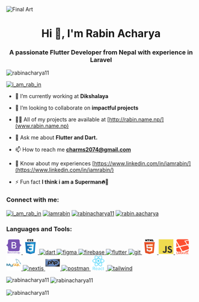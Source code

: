 ![Final Art](https://user-images.githubusercontent.com/72679799/191658014-7622746f-ccdd-46fd-b2de-a4a629817a34.svg)

<h1 align="center">Hi 👋, I'm Rabin Acharya</h1>
<h3 align="center">A passionate Flutter Developer from Nepal with experience in Laravel</h3>

<p align="left"> <img src="https://komarev.com/ghpvc/?username=rabinacharya11&label=Profile%20views&color=0e75b6&style=flat" alt="rabinacharya11" /> </p>

<p align="left"> <a href="https://twitter.com/i_am_rab_in" target="blank"><img src="https://img.shields.io/twitter/follow/i_am_rab_in?logo=twitter&style=for-the-badge" alt="i_am_rab_in" /></a> </p>

- 🔭 I’m currently working at **Dikshalaya**

- 👯 I’m looking to collaborate on **impactful projects**

- 👨‍💻 All of my projects are available at [http://rabin.name.np/](www.rabin.name.np)

- 💬 Ask me about **Flutter and Dart.**

- 📫 How to reach me **charms2074@gmail.com**

- 📄 Know about my experiences [https://www.linkedin.com/in/iamrabin/](https://www.linkedin.com/in/iamrabin/)

- ⚡ Fun fact **I think i am a Superman🔥🤪**

<h3 align="left">Connect with me:</h3>
<p align="left">
<a href="https://twitter.com/i_am_rab_in" target="blank"><img align="center" src="https://raw.githubusercontent.com/rahuldkjain/github-profile-readme-generator/master/src/images/icons/Social/twitter.svg" alt="i_am_rab_in" height="30" width="40" /></a>
<a href="https://linkedin.com/in/iamrabin" target="blank"><img align="center" src="https://raw.githubusercontent.com/rahuldkjain/github-profile-readme-generator/master/src/images/icons/Social/linked-in-alt.svg" alt="iamrabin" height="30" width="40" /></a>
<a href="https://fb.com/rabinacharya11" target="blank"><img align="center" src="https://raw.githubusercontent.com/rahuldkjain/github-profile-readme-generator/master/src/images/icons/Social/facebook.svg" alt="rabinacharya11" height="30" width="40" /></a>
<a href="https://instagram.com/rabin.aacharya" target="blank"><img align="center" src="https://raw.githubusercontent.com/rahuldkjain/github-profile-readme-generator/master/src/images/icons/Social/instagram.svg" alt="rabin.aacharya" height="30" width="40" /></a>
</p>

<h3 align="left">Languages and Tools:</h3>
<p align="left"> <a href="https://getbootstrap.com" target="_blank" rel="noreferrer"> <img src="https://raw.githubusercontent.com/devicons/devicon/master/icons/bootstrap/bootstrap-plain-wordmark.svg" alt="bootstrap" width="40" height="40"/> </a> <a href="https://www.w3schools.com/css/" target="_blank" rel="noreferrer"> <img src="https://raw.githubusercontent.com/devicons/devicon/master/icons/css3/css3-original-wordmark.svg" alt="css3" width="40" height="40"/> </a> <a href="https://dart.dev" target="_blank" rel="noreferrer"> <img src="https://www.vectorlogo.zone/logos/dartlang/dartlang-icon.svg" alt="dart" width="40" height="40"/> </a> <a href="https://www.figma.com/" target="_blank" rel="noreferrer"> <img src="https://www.vectorlogo.zone/logos/figma/figma-icon.svg" alt="figma" width="40" height="40"/> </a> <a href="https://firebase.google.com/" target="_blank" rel="noreferrer"> <img src="https://www.vectorlogo.zone/logos/firebase/firebase-icon.svg" alt="firebase" width="40" height="40"/> </a> <a href="https://flutter.dev" target="_blank" rel="noreferrer"> <img src="https://www.vectorlogo.zone/logos/flutterio/flutterio-icon.svg" alt="flutter" width="40" height="40"/> </a> <a href="https://git-scm.com/" target="_blank" rel="noreferrer"> <img src="https://www.vectorlogo.zone/logos/git-scm/git-scm-icon.svg" alt="git" width="40" height="40"/> </a> <a href="https://www.w3.org/html/" target="_blank" rel="noreferrer"> <img src="https://raw.githubusercontent.com/devicons/devicon/master/icons/html5/html5-original-wordmark.svg" alt="html5" width="40" height="40"/> </a> <a href="https://developer.mozilla.org/en-US/docs/Web/JavaScript" target="_blank" rel="noreferrer"> <img src="https://raw.githubusercontent.com/devicons/devicon/master/icons/javascript/javascript-original.svg" alt="javascript" width="40" height="40"/> </a> <a href="https://laravel.com/" target="_blank" rel="noreferrer"> <img src="https://raw.githubusercontent.com/devicons/devicon/master/icons/laravel/laravel-plain-wordmark.svg" alt="laravel" width="40" height="40"/> </a> <a href="https://www.mysql.com/" target="_blank" rel="noreferrer"> <img src="https://raw.githubusercontent.com/devicons/devicon/master/icons/mysql/mysql-original-wordmark.svg" alt="mysql" width="40" height="40"/> </a> <a href="https://nextjs.org/" target="_blank" rel="noreferrer"> <img src="https://cdn.worldvectorlogo.com/logos/nextjs-2.svg" alt="nextjs" width="40" height="40"/> </a> <a href="https://www.php.net" target="_blank" rel="noreferrer"> <img src="https://raw.githubusercontent.com/devicons/devicon/master/icons/php/php-original.svg" alt="php" width="40" height="40"/> </a> <a href="https://postman.com" target="_blank" rel="noreferrer"> <img src="https://www.vectorlogo.zone/logos/getpostman/getpostman-icon.svg" alt="postman" width="40" height="40"/> </a> <a href="https://reactjs.org/" target="_blank" rel="noreferrer"> <img src="https://raw.githubusercontent.com/devicons/devicon/master/icons/react/react-original-wordmark.svg" alt="react" width="40" height="40"/> </a> <a href="https://tailwindcss.com/" target="_blank" rel="noreferrer"> <img src="https://www.vectorlogo.zone/logos/tailwindcss/tailwindcss-icon.svg" alt="tailwind" width="40" height="40"/> </a> </p>

<p><img align="left" src="https://github-readme-stats.vercel.app/api/top-langs?username=rabinacharya11&show_icons=true&locale=en&layout=compact" alt="rabinacharya11" /></p>

<p>&nbsp;<img align="center" src="https://github-readme-stats.vercel.app/api?username=rabinacharya11&show_icons=true&locale=en" alt="rabinacharya11" /></p>

<p><img align="center" src="https://github-readme-streak-stats.herokuapp.com/?user=rabinacharya11&" alt="rabinacharya11" /></p>

